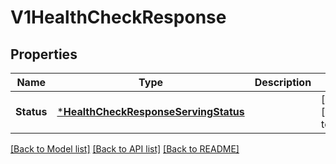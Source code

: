 # V1HealthCheckResponse

## Properties
Name | Type | Description | Notes
------------ | ------------- | ------------- | -------------
**Status** | [***HealthCheckResponseServingStatus**](HealthCheckResponseServingStatus.md) |  | [optional] [default to null]

[[Back to Model list]](../README.md#documentation-for-models) [[Back to API list]](../README.md#documentation-for-api-endpoints) [[Back to README]](../README.md)


